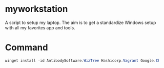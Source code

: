 # myworkstation
A script to setup my laptop. The aim is to get a standardize Windows setup with all my favorites app and tools.

# Command

```powershell
winget install -id AntibodySoftware.WizTree Hashicorp.Vagrant Google.Chrome.EXE Kubernetes.kubectl Insomnia.Insomnia WinSCP.WinSCP Microsoft.VisualStudioCode Notepad++.Notepad++
```